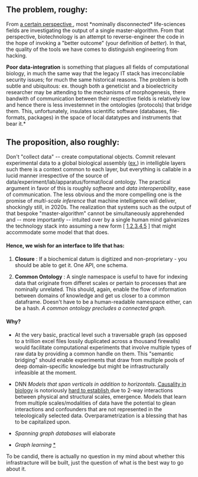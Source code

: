 ## The problem, roughy: 


From [  a certain perspective  ](https://eplex.cs.ucf.edu/papers/lehman_alife08.pdf), most \*nominally disconnected\* life-sciences fields are investigating the output of a single master-algorithm. From that perspective, biotechnology is an attempt to reverse-engineer the code in the hope of invoking a "better outcome" (your definition of *better*). In that, the quality of the tools we have comes to distinguish engineering from hacking. 

 __Poor data-integration__ is something that plagues all fields of computational biology, in much the same way that the legacy IT stack has irreconcilable security issues; for much the same historical reasons. The problem is both subtle and ubiquitous: ex. though both a geneticist and a bioelectricity researcher may be attending to the mechanisms of morphogenesis, there bandwith of communication between their respective fields is relatively low and hence there is less investemnet in the ontologies (protocols) that bridge them. This, unfortunately, insulates scientific software (databases, file-formats, packages) in the space of local datatypes and instruments that bear it.* 


## The proposition, also roughly:

Don't "collect data" -- create computational objects. Commit relevant experimental data to a global biological assembly ([ex.](https://pdb101.rcsb.org/learn/guide-to-understanding-pdb-data/biological-assemblies)) in intelligble layers such there is a context common to each layer, but everything is callable in a lucid manner irrespective of the source of data/experiment/lab/apparatus/format/local ontology.
The practical argument in favor of this is roughly  _software_ and _data interoperability_, ease of communication. The less obvious and the more compelling one is the promise of _multi-scale inference_ that machine intelligence will deliver, shockingly still, in 2020s.
The realization that systems such as the output of that bespoke "master-algorithm" cannot be simultaneously apprehended and -- more importantly -- intuited over by a single human mind galvanizes the technology stack into assuming a new form [ [1](https://arxiv.org/abs/2003.08445),[2](https://www.cerebras.net/product/?fbclid=IwAR29dlQMcctqhFfEjpAtmFeWtCJR0q0xGjmPccL-zFk5VJBrFX74bmC1-_U#chip),[3](https://projects.preferred.jp/mn-core/en/),[4](https://www.graphcore.ai/products),[5](https://arxiv.org/pdf/1901.01753.pdf) ] that might accommodate some model that that does.


#### Hence, we wish for an interface to life that has:

1. **Closure** : If a biochemical datum is digitized and non-proprietary - you should be able to get it. One API, one schema. 

2. **Common Ontology** : A single namespace is useful to have for indexing data that originate from differet scales or pertain to processes that are nominally unrelated. This should, again, enable the flow of information between domains of knowledge and get us closer to a common dataframe. Doesn't have to be a human-readable namespace either, can be a hash. _A common ontology precludes a connected graph._ 


#### Why? 

-  At the very basic, practical level such a traversable graph (as opposed to a trillion excel files lossily duplicated across a thousand firewalls) would facilitate computational experiments that involve multiple types of raw data by providing a common handle on them. This "semantic bridging" should enable experiments that draw from multiple pools of deep domain-specific knowledge but might be infrastructurally infeasible at the moment.
 
- DNN _Models that span verticals in addition to horizontals_. [Causality in biology](https://www.biorxiv.org/content/10.1101/2020.05.03.074419v1) is notoriously [ hard to establish ](https://doi.org/10.1155/2020/8932526)due to 2-way interactions between physical and structural scales, emergence. Models that learn from multiple scales/modalities of data have the potential to glean interactions and confounders that are not represented in the teleologically selected data. Overparametrization is a blessing that has to be capitalized upon.

- _Spanning graph databases_ will elaborate

- _Graph learning_ [*](https://arxiv.org/abs/1810.00826)


To be candid, there is actually no question in my mind about whether this infrastracture will be built, just the question of what is the best way to go about it.
